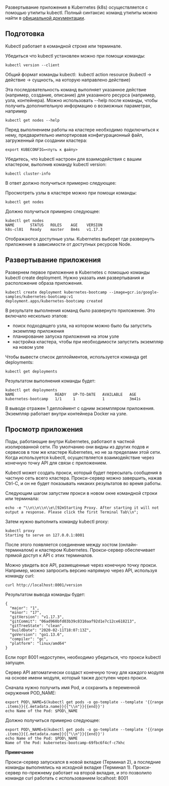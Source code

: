 Развертывание приложения в Kubernetes (k8s) осуществляется с помощью утилиты kubectl. Полный синтаксис команд утилиты можно найти в [официальной документации](https://kubernetes.io/docs/reference/kubectl/overview/).

Подготовка
----------

Kubectl работает в командной строке или терминале.

Убедиться что kubectl установлен можно при помощи команды:

```
kubectl version --client
```

Общий формат команды kubectl:  kubectl action resource (kubectl -> действие -> сущность, на которую направлено действие)

Эта последовательность команд выполняет указанное действие (например, создание, описание) для указанного ресурса (например, узла, контейнера). Можно использовать --help после команды, чтобы получить дополнительную информацию о возможных параметрах, например

```
kubectl get nodes --help
```

Перед выполнением работы на кластере необходимо подключиться к нему, предварительно импортировав конфигурационный файл, загруженный при создании кластера:

```
export KUBECONFIG=<путь к файлу>
```

Убедитесь, что kubectl настроен для взаимодействия с вашим кластером, выполнив команду kubectl version:

```
kubectl cluster-info
```

В ответ должно получиться примерно следующее:

Просмотреть узлы в кластере можно при помощи команды:

```
kubectl get nodes
```

Должно получиться примерно следующее:

```
kubectl get nodes
NAME       STATUS   ROLES    AGE    VERSION
k8s-cl01   Ready    master   8m4s   v1.17.3
```

Отображаются доступные узлы. Kubernetes выберет где развернуть приложение в зависимости от доступных ресурсов Node.

Развертывание приложения
------------------------

Развернем первое приложение в Kubernetes с помощью команды kubectl create deployment. Нужно указать имя развертывания и расположение образа приложения.

```
kubectl create deployment kubernetes-bootcamp --image=gcr.io/google-samples/kubernetes-bootcamp:v1
deployment.apps/kubernetes-bootcamp created
```

В результате выполнения команд было развернуто приложение. Это включало несколько этапов:

*   поиск подходящего узла, на котором можно было бы запустить экземпляр приложения
*   планирование запуска приложения на этом узле
*   настройка кластера, чтобы при необходимости запустить экземпляр на новом узле

Чтобы вывести список деплойментов, используется команда get deployments:

```
kubectl get deployments
```

Результатом выполнения команды будет:

```
kubectl get deployments
NAME                  READY   UP-TO-DATE   AVAILABLE   AGE
kubernetes-bootcamp   1/1     1            1           3m41s
```

В выводе отражен 1 деплоймент с одним экземпляром приложения. Экземпляр работает внутри контейнера Docker на узле.

Просмотр приложения
-------------------

Поды, работающие внутри Kubernetes, работают в частной изолированной сети. По умолчанию они видны из других подов и сервисов в том же кластере Kubernetes, но не за пределами этой сети. Когда используется kubectl, осуществляется взаимодействие через конечную точку API для связи с приложением.

Kubectl может создать прокси, который будет пересылать сообщения в частную сеть всего кластера. Прокси-сервер можно завершить, нажав Ctrl-C, и он не будет показывать никаких результатов во время работы.

Следующим шагом запустим прокси в новом окне командной строки или терминала:

```
echo -e "\\n\\n\\n\\e\[92mStarting Proxy. After starting it will not output a response. Please click the first Terminal Tab\\n";
```

Затем нужно выполнить команду kubectl proxy:

```
kubectl proxy
Starting to serve on 127.0.0.1:8001
```

После этого появляется соединение между хостом (онлайн-терминалом) и кластером Kubernetes. Прокси-сервер обеспечивает прямой доступ к API с этих терминалов.

Можно увидеть все API, размещенные через конечную точку прокси. Например, можно запросить версию напрямую через API, используя команду curl:

```
curl http://localhost:8001/version
```

Результатом вывода команды будет:

```
{
  "major": "1",
  "minor": "17",
  "gitVersion": "v1.17.3",
  "gitCommit": "06ad960bfd03b39c8310aaf92d1e7c12ce618213",
  "gitTreeState": "clean",
  "buildDate": "2020-02-11T18:07:13Z",
  "goVersion": "go1.13.6",
  "compiler": "gc",
  "platform": "linux/amd64"
}
```

Если порт 8001 недоступен, необходимо убедиться, что прокси kubectl запущен.

Сервер API автоматически создаст конечную точку для каждого модуля на основе имени модуля, который также доступен через прокси.

Сначала нужно получить имя Pod, и сохранить в переменной окружения POD\_NAME:

```
export POD\_NAME=$(kubectl get pods -o go-template --template '{{range .items}}{{.metadata.name}}{{"\\n"}}{{end}}')
echo Name of the Pod: $POD\_NAME
```

Должно получиться примерно следующее:

```
export POD\_NAME=$(kubectl get pods -o go-template --template '{{range .items}}{{.metadata.name}}{{"\\n"}}{{end}}')
echo Name of the Pod: $POD\_NAME
Name of the Pod: kubernetes-bootcamp-69fbc6f4cf-c7khc
```

**Примечание**

Прокси-сервер запускался в новой вкладке (Терминал 2), а последние команды выполнялись на исходной вкладке (Терминал 1). Прокси-сервер по-прежнему работает на второй вкладке, и это позволило команде curl работать с использованием localhost: 8001